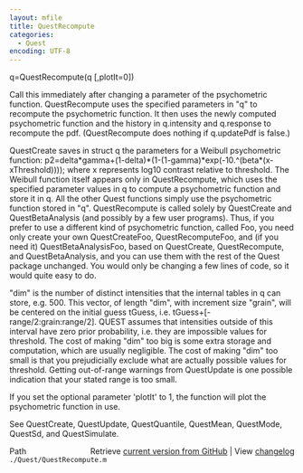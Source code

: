 ```yaml
---
layout: mfile
title: QuestRecompute
categories:
  - Quest
encoding: UTF-8
---
```


q=QuestRecompute\(q \[,plotIt=0\]\)

Call this immediately after changing a parameter of the psychometric
function. QuestRecompute uses the specified parameters in "q" to
recompute the psychometric function. It then uses the newly computed
psychometric function and the history in q.intensity and q.response
to recompute the pdf. \(QuestRecompute does nothing if q.updatePdf is
false.\)

QuestCreate saves in struct q the parameters for a Weibull psychometric function:
p2=delta\*gamma+\(1-delta\)\*\(1-\(1-gamma\)\*exp\(-10.^\(beta\*\(x-xThreshold\)\)\)\);
where x represents log10 contrast relative to threshold. The Weibull
function itself appears only in QuestRecompute, which uses the
specified parameter values in q to compute a psychometric function
and store it in q. All the other Quest functions simply use the
psychometric function stored in "q". QuestRecompute is called solely
by QuestCreate and QuestBetaAnalysis \(and possibly by a few user
programs\). Thus, if you prefer to use a different kind of
psychometric function, called Foo, you need only create your own
QuestCreateFoo, QuestRecomputeFoo, and \(if you need it\)
QuestBetaAnalysisFoo, based on QuestCreate, QuestRecompute, and
QuestBetaAnalysis, and you can use them with the rest of the Quest
package unchanged. You would only be changing a few lines of code,
so it would quite easy to do.

"dim" is the number of distinct intensities that the internal tables in q can store,
e.g. 500. This vector, of length "dim", with increment size "grain",
will be centered on the initial guess tGuess, i.e.
tGuess+\[-range/2:grain:range/2\]. QUEST assumes that intensities outside
of this interval have zero prior probability, i.e. they are impossible
values for threshold. The cost of making "dim" too big is some extra
storage and computation, which are usually negligible. The cost of
making "dim" too small is that you prejudicially exclude what are
actually possible values for threshold. Getting out-of-range warnings
from QuestUpdate is one possible indication that your stated range is
too small.

If you set the optional parameter 'plotIt' to 1, the function will plot
the psychometric function in use.

See QuestCreate, QuestUpdate, QuestQuantile, QuestMean, QuestMode,
QuestSd, and QuestSimulate.


<div class="code_header" style="text-align:right;">
  <span style="float:left;">Path&nbsp;&nbsp;</span> <span class="counter">Retrieve <a href=
  "https://raw.github.com/Psychtoolbox-3/Psychtoolbox-3/beta/./Quest/QuestRecompute.m">current version from GitHub</a> | View <a href=
  "https://github.com/Psychtoolbox-3/Psychtoolbox-3/commits/beta/./Quest/QuestRecompute.m">changelog</a></span>
</div>
<div class="code">
  <code>./Quest/QuestRecompute.m</code>
</div>
